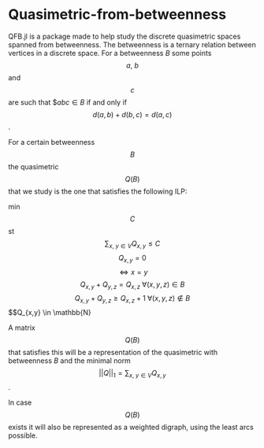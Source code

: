 # Quasimetric-from-betweenness
QFB.jl is a package made to help study the discrete quasimetric spaces spanned from betweenness. The betweenness is a ternary relation between vertices in a discrete space. For a betweenness $B$ some points $$a, \ b$$ and $$c$$ are such that $$abc \in B$ if and only if $$d(a,b) + d(b,c) = d(a,c)$$.

For a certain betweenness $$B$$ the quasimetric $$Q(B)$$ that we study is the one that satisfies the following ILP:

min $$C$$
st $$\sum_{x, \ y \in V} Q_{x,y} \leq C$$
$$Q_{x, y} = 0$$  $$\iff x = y$$
$$Q_{x, y} + Q_{y, z} = Q_{x, z} \ \forall (x,y,z) \in B $$
$$Q_{x, y} + Q_{y, z} \geq Q_{x, z} + 1 \ \forall (x,y,z) \notin B $$ 
$$Q_{x,y} \in \mathbb{N}

A matrix $$Q(B)$$ that satisfies this will be a representation of the quasimetric with betweenness $B$ and the minimal norm $$||Q||_1 = \sum_{x,\ y \in V}Q_{x,y}$$.

In case $$Q(B)$$ exists it will also be represented as a weighted digraph, using the least arcs possible.

